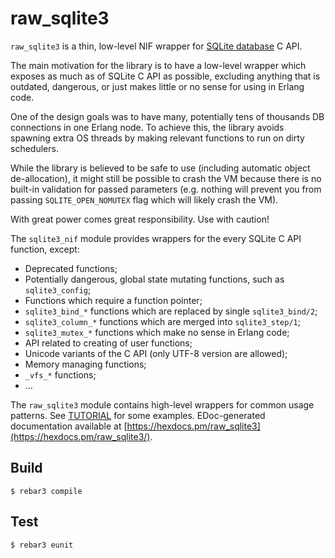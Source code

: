 raw_sqlite3
=====

`raw_sqlite3` is a thin, low-level NIF wrapper for [SQLite database](https://sqlite.org/index.html) C API.

The main motivation for the library is to have a low-level wrapper which
exposes as much as of SQLite C API as possible, excluding anything that is
outdated, dangerous, or just makes little or no sense for using in Erlang code.

One of the design goals was to have many, potentially tens of thousands DB
connections in one Erlang node. To achieve this, the library avoids spawning
extra OS threads by making relevant functions to run on dirty schedulers.

While the library is believed to be safe to use (including automatic object
de-allocation), it might still be possible to crash the VM because there is no
built-in validation for passed parameters (e.g. nothing will prevent you from
passing `SQLITE_OPEN_NOMUTEX` flag which will likely crash the VM).

With great power comes great responsibility. Use with caution!

The `sqlite3_nif` module provides wrappers for the every SQLite C API function,
except:

 * Deprecated functions;
 * Potentially dangerous, global state mutating functions, such as `sqlite3_config`;
 * Functions which require a function pointer;
 * `sqlite3_bind_*` functions which are replaced by single `sqlite3_bind/2`;
 * `sqlite3_column_*` functions which are merged into `sqlite3_step/1`;
 * `sqlite3_mutex_*` functions which make no sense in Erlang code;
 * API related to creating of user functions;
 * Unicode variants of the C API (only UTF-8 version are allowed);
 * Memory managing functions;
 * `_vfs_*` functions;
 * ...

The `raw_sqlite3` module contains high-level wrappers for common usage
patterns.  See [TUTORIAL](TUTORIAL.md) for some examples. EDoc-generated
documentation available at [https://hexdocs.pm/raw_sqlite3](https://hexdocs.pm/raw_sqlite3/).

Build
-----

    $ rebar3 compile

Test
----

    $ rebar3 eunit
